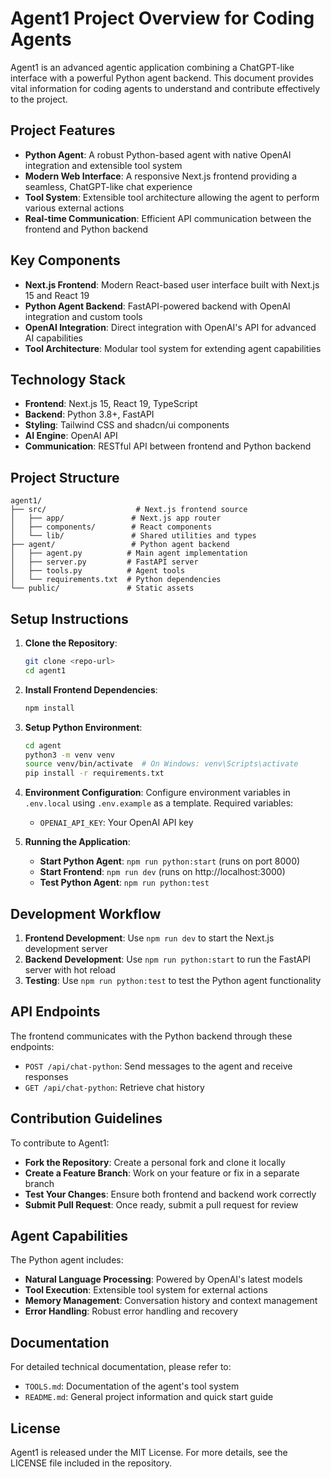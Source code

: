 # Agent1 Project Overview for Coding Agents

Agent1 is an advanced agentic application combining a ChatGPT-like interface with a powerful Python agent backend. This document provides vital information for coding agents to understand and contribute effectively to the project.

## Project Features

- **Python Agent**: A robust Python-based agent with native OpenAI integration and extensible tool system
- **Modern Web Interface**: A responsive Next.js frontend providing a seamless, ChatGPT-like chat experience
- **Tool System**: Extensible tool architecture allowing the agent to perform various external actions
- **Real-time Communication**: Efficient API communication between the frontend and Python backend

## Key Components

- **Next.js Frontend**: Modern React-based user interface built with Next.js 15 and React 19
- **Python Agent Backend**: FastAPI-powered backend with OpenAI integration and custom tools
- **OpenAI Integration**: Direct integration with OpenAI's API for advanced AI capabilities
- **Tool Architecture**: Modular tool system for extending agent capabilities

## Technology Stack

- **Frontend**: Next.js 15, React 19, TypeScript
- **Backend**: Python 3.8+, FastAPI
- **Styling**: Tailwind CSS and shadcn/ui components
- **AI Engine**: OpenAI API
- **Communication**: RESTful API between frontend and Python backend

## Project Structure

```
agent1/
├── src/                    # Next.js frontend source
│   ├── app/               # Next.js app router
│   ├── components/        # React components
│   └── lib/               # Shared utilities and types
├── agent/                 # Python agent backend
│   ├── agent.py          # Main agent implementation
│   ├── server.py         # FastAPI server
│   ├── tools.py          # Agent tools
│   └── requirements.txt  # Python dependencies
└── public/               # Static assets
```

## Setup Instructions

1. **Clone the Repository**:
   ```bash
   git clone <repo-url>
   cd agent1
   ```

2. **Install Frontend Dependencies**:
   ```bash
   npm install
   ```

3. **Setup Python Environment**:
   ```bash
   cd agent
   python3 -m venv venv
   source venv/bin/activate  # On Windows: venv\Scripts\activate
   pip install -r requirements.txt
   ```

4. **Environment Configuration**:
   Configure environment variables in `.env.local` using `.env.example` as a template. Required variables:
   - `OPENAI_API_KEY`: Your OpenAI API key

5. **Running the Application**:
   - **Start Python Agent**: `npm run python:start` (runs on port 8000)
   - **Start Frontend**: `npm run dev` (runs on http://localhost:3000)
   - **Test Python Agent**: `npm run python:test`

## Development Workflow

1. **Frontend Development**: Use `npm run dev` to start the Next.js development server
2. **Backend Development**: Use `npm run python:start` to run the FastAPI server with hot reload
3. **Testing**: Use `npm run python:test` to test the Python agent functionality

## API Endpoints

The frontend communicates with the Python backend through these endpoints:
- `POST /api/chat-python`: Send messages to the agent and receive responses
- `GET /api/chat-python`: Retrieve chat history

## Contribution Guidelines

To contribute to Agent1:
- **Fork the Repository**: Create a personal fork and clone it locally
- **Create a Feature Branch**: Work on your feature or fix in a separate branch
- **Test Your Changes**: Ensure both frontend and backend work correctly
- **Submit Pull Request**: Once ready, submit a pull request for review

## Agent Capabilities

The Python agent includes:
- **Natural Language Processing**: Powered by OpenAI's latest models
- **Tool Execution**: Extensible tool system for external actions
- **Memory Management**: Conversation history and context management
- **Error Handling**: Robust error handling and recovery

## Documentation

For detailed technical documentation, please refer to:
- `TOOLS.md`: Documentation of the agent's tool system
- `README.md`: General project information and quick start guide

## License

Agent1 is released under the MIT License. For more details, see the LICENSE file included in the repository.